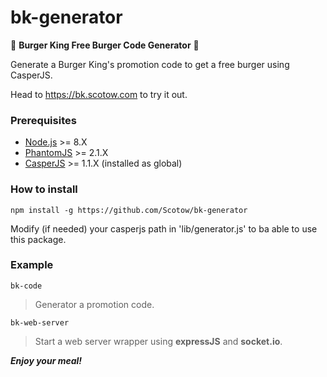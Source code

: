 # bk-generator
🍔 **Burger King Free Burger Code Generator** 🍔

Generate a Burger King's promotion code to get a free burger using CasperJS.

Head to https://bk.scotow.com to try it out.

### Prerequisites

* [Node.js](http://nodejs.org) >= 8.X
* [PhantomJS](http://phantomjs.org/) >= 2.1.X
* [CasperJS](http://casperjs.org/) >= 1.1.X (installed as global)

### How to install

`npm install -g https://github.com/Scotow/bk-generator`

Modify (if needed) your casperjs path in 'lib/generator.js' to ba able to use this package.

### Example

`bk-code`
> Generator a promotion code.

`bk-web-server`
> Start a web server wrapper using **expressJS** and **socket.io**.

***Enjoy your meal!***
